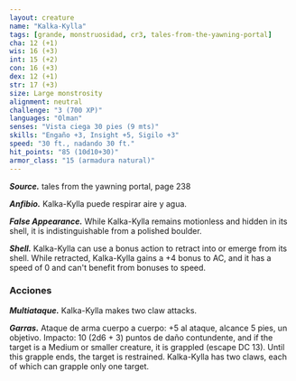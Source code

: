 ```yaml
---
layout: creature
name: "Kalka-Kylla"
tags: [grande, monstruosidad, cr3, tales-from-the-yawning-portal]
cha: 12 (+1)
wis: 16 (+3)
int: 15 (+2)
con: 16 (+3)
dex: 12 (+1)
str: 17 (+3)
size: Large monstrosity
alignment: neutral
challenge: "3 (700 XP)"
languages: "Olman"
senses: "Vista ciega 30 pies (9 mts)"
skills: "Engaño +3, Insight +5, Sigilo +3"
speed: "30 ft., nadando 30 ft."
hit_points: "85 (10d10+30)"
armor_class: "15 (armadura natural)"
---
```


***Source.*** tales from the yawning portal,  page 238

***Anfibio.*** Kalka-Kylla puede respirar aire y agua.

***False Appearance.*** While Kalka-Kylla remains motionless and hidden in its shell, it is indistinguishable from a polished boulder.

***Shell.*** Kalka-Kylla can use a bonus action to retract into or emerge from its shell. While retracted, Kalka-Kylla gains a +4 bonus to AC, and it has a speed of 0 and can't benefit from bonuses to speed.

### Acciones

***Multiataque.*** Kalka-Kylla makes two claw attacks.

***Garras.*** Ataque de arma cuerpo a cuerpo: +5 al ataque, alcance 5 pies, un objetivo. Impacto: 10 (2d6 + 3) puntos de daño contundente, and if the target is a Medium or smaller creature, it is grappled (escape DC 13). Until this grapple ends, the target is restrained. Kalka-Kylla has two claws, each of which can grapple only one target.